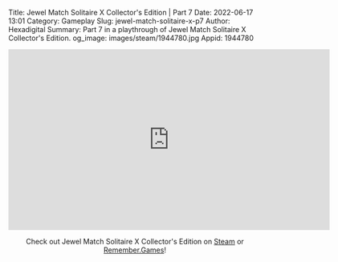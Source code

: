 Title: Jewel Match Solitaire X Collector's Edition | Part 7
Date: 2022-06-17 13:01
Category: Gameplay
Slug: jewel-match-solitaire-x-p7
Author: Hexadigital
Summary: Part 7 in a playthrough of Jewel Match Solitaire X Collector's Edition.
og_image: images/steam/1944780.jpg
Appid: 1944780

<center><iframe src="https://www.youtube.com/embed/DJLkHIvQbEQ?feature=oembed" allow="accelerometer; autoplay; encrypted-media; gyroscope; picture-in-picture" width="640" height="360" frameborder="0"></iframe>

Check out Jewel Match Solitaire X Collector's Edition on [Steam](https://store.steampowered.com/app/1944780/?curator_clanid=34633900) or [Remember.Games](https://remember.games/game/5936/)!</center>

